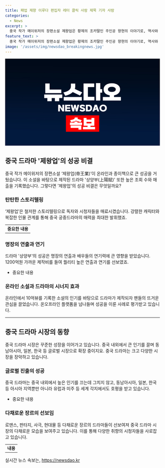 ```yaml
---
title: 패업 제왕 이루다 편집자 레터 클릭 사람 제목 기자 사람
categories:
  - News
excerpt: >
  중국 작가 메이위저의 장편소설 제왕업은 황제의 조카딸인 주인공 왕현의 이야기로, 역사와 로맨스가 얽힌 내용입니다. 이 작품은 10억 뷰를 기록한 웹소설로 출발하여 베스트셀러가 되었으며, 2021년에는 드라마로 제작되어 방영되기도 했습니다. 이 작품은 중국 정책상 역성혁명을 다루지 않아 검열의 벽에 부딪혔지만, 제작의 퀄리티와 배우들의 연기로 화제가 되었습니다. 제왕업은 권력과 패배, 그리고 사랑과 로맨스가 어우러진 중국 소설의 새로운 명작으로 평가받고 있습니다.
feature_text: >
  중국 작가 메이위저의 장편소설 제왕업은 황제의 조카딸인 주인공 왕현의 이야기로, 역사와 로맨스가 얽힌 내용입니다. 이 작품은 10억 뷰를 기록한 웹소설로 출발하여 베스트셀러가 되었으며, 2021년에는 드라마로 제작되어 방영되기도 했습니다. 이 작품은 중국 정책상 역성혁명을 다루지 않아 검열의 벽에 부딪혔지만, 제작의 퀄리티와 배우들의 연기로 화제가 되었습니다. 제왕업은 권력과 패배, 그리고 사랑과 로맨스가 어우러진 중국 소설의 새로운 명작으로 평가받고 있습니다.
image: '/assets/img/newsdao_breakingnews.jpg'
---
```


<p><img src="/assets/img/newsdao_breakingnews.jpg" alt="pcversion 속보" /></p>

<h2 data-ke-size="size26">중국 드라마 '제왕업'의 성공 비결</h2>

<p data-ke-size="size16">중국 작가 메이위저의 장편소설 ‘제왕업(帝王業)’이 온라인과 종이책으로 큰 성공을 거뒀습니다. 이 소설을 바탕으로 제작된 드라마 '상양부(上陽賦)' 또한 높은 조회 수와 매출을 기록했습니다. 그렇다면 '제왕업'의 성공 비결은 무엇일까요?</p>

<h3>탄탄한 스토리텔링</h3>

<p data-ke-size="size16">‘제왕업’은 철저한 스토리텔링으로 독자와 시청자들을 매료시켰습니다. 강렬한 캐릭터와 복잡한 인물 관계를 통해 중국 궁중드라마의 매력을 최대한 발휘했죠.</p>

<table>
    <tr>
        <td style="text-align: center; height: 17px;"><b>중요한 내용</b></td>
    </tr>
</table>

<h3>명장의 연출과 연기</h3>

<p data-ke-size="size16">드라마 '상양부'의 성공은 명장의 연출과 배우들의 연기력에 큰 영향을 받았습니다. 1200억원 가까운 제작비를 들여 퀄리티 높은 연출과 연기를 선보였죠.</p>

<ul>
    <li>중요한 내용</li>
</ul>

<h3>온라인 소설과 드라마의 시너지 효과</h3>

<p data-ke-size="size16">온라인에서 10억뷰를 기록한 소설의 인기를 바탕으로 드라마가 제작되자 팬들의 뜨거운 관심을 끌었습니다. 온오프라인 플랫폼을 넘나들며 성공을 이룬 사례로 평가받고 있습니다.</p>

<hr>

<h2 data-ke-size="size26">중국 드라마 시장의 동향</h2>

<p data-ke-size="size16">중국 드라마 시장은 꾸준한 성장을 이어가고 있습니다. 중국 내외에서 큰 인기를 끌며 동남아시아, 일본, 한국 등 글로벌 시장으로 확장 중이지요. 중국 드라마는 크고 다양한 시장을 장악하고 있습니다.</p>

<h3>글로벌 진출의 성공</h3>

<p data-ke-size="size16">중국 드라마는 중국 내외에서 높은 인기를 끄는데 그치지 않고, 동남아시아, 일본, 한국 등 아시아 지역뿐만 아니라 유럽과 미주 등 세계 각지에서도 호평을 받고 있습니다.</p>

<ul>
    <li>중요한 내용</li>
</ul>

<h3>다채로운 장르의 선보임</h3>

<p data-ke-size="size16">로맨스, 판타지, 사극, 현대물 등 다채로운 장르의 드라마들이 선보여져 중국 드라마 시장의 다채로운 모습을 보여주고 있습니다. 이를 통해 다양한 취향의 시청자들을 사로잡고 있습니다.</p>

<table>
    <tr>
        <td style="text-align: center; height: 17px;"><b>내용</b></td>
    </tr>
</table>
실시간 뉴스 속보는, <a href="https://newsdao.kr" rel="dofollow">https://newsdao.kr</a>


